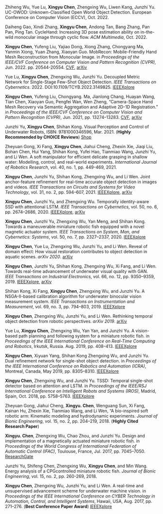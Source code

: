 Zhiheng Wu, Yue Lu, **Xingyu Chen**, Zhengxing Wu, Liwen Kang, Junzhi Yu. UC-OWOD: Unknown-Classified Open World Object Detection. European Conference on Computer Vision (ECCV), Oct. 2022. 

Daiheng Gao, Xindi Zhang, **Xingyu Chen**, Andong Tan, Bang Zhang, Pan Pan, Ping Tan. CycleHand: Increasing 3D pose estimation ability on in-the-wild monocular image through cyclic flow. *ACM Multimedia*, Oct. 2022. 

**Xingyu Chen**, Yufeng Liu, Yajiao Dong, Xiong Zhang, Chongyang Ma, Yanmin Xiong, Yuan Zhang, Xiaoyan Guo. MobRecon: Mobile-Friendly Hand Mesh Reconstruction from Monocular Image. in *Proceedings of the IEEE/CVF Conference on Computer Vision and Pattern Recognition (CVPR),* Jun. 2022. pp. 20544-20554. [CVF](https://openaccess.thecvf.com/content/CVPR2022/papers/Chen_MobRecon_Mobile-Friendly_Hand_Mesh_Reconstruction_From_Monocular_Image_CVPR_2022_paper.pdf), [arXiv](https://arxiv.org/abs/2112.02753)

Yue Lu, **Xingyu Chen**, Zhengxing Wu, Junzhi Yu. Decoupled Metric Network for Single-Stage Few-Shot Object Detection. *IEEE Transactions on Cybernetics*. 2022. DOI:10.1109/TCYB.2022.3149825. [IEEEXplore](https://ieeexplore.ieee.org/abstract/document/9721820)

**Xingyu Chen**, Yufeng Liu, Chongyang. Ma, Jianlong Chang, Huayan Wang, Tian Chen, Xiaoyan Guo, Pengfei Wan, Wen Zheng, “Camera-Space Hand Mesh Recovery via Semantic Aggregation and Adaptive 2D-1D Registration.” in *Proceedings of the IEEE/CVF Conference on Computer Vision and Pattern Recognition (CVPR)*, Jun. 2021, pp. 13274–13283. [CVF](https://openaccess.thecvf.com/content/CVPR2021/papers/Chen_Camera-Space_Hand_Mesh_Recovery_via_Semantic_Aggregation_and_Adaptive_2D-1D_CVPR_2021_paper.pdf), [arXiv](https://arxiv.org/abs/2103.02845)

Junzhi Yu, **Xingyu Chen**, Shihan Kong. Visual Perception and Control of Underwater Robots, ISBN: 9781000346596, Mar. 2021. (**Highly Recommended by CHOICE Reviews**) [Shop](https://www.amazon.com/Visual-Perception-Control-Underwater-Robots-dp-0367695782/dp/0367695782/ref=mt_other?_encoding=UTF8&me=&qid=)

Zheyuan Gong, Xi Fang, **Xingyu Chen**, Jiahui Cheng, Zhexin Xie, Jiaqi Liu, Bohan Chen, Hui Yang, Shihan Kong, Yufei Hao, Tianmiao Wang, Junzhi Yu, and Li Wen. A soft manipulator for efficient delicate grasping in shallow water: Modelling, control, and real-world experiments. *International Journal of Robotics Research*, vol. 40, no. 1, pp. 449-469, 2021.

**Xingyu Chen**, Junzhi Yu, Shihan Kong, Zhengxing Wu, and Li Wen. Joint anchor-feature refinement for real-time accurate object detection in images and videos. *IEEE Transactions on Circuits and Systems for Video Technology*, vol. 31, no. 2, pp. 594–607, 2021. [IEEEXplore](https://ieeexplore.ieee.org/document/9037090), [arXiv](https://arxiv.org/abs/1807.08638)

**Xingyu Chen**, Junzhi Yu, and Zhengxing Wu. Temporally identity-aware SSD with attentional LSTM. *IEEE Transactions on Cybernetics*, vol. 50, no. 6, pp. 2674–2686, 2020. [IEEEXplore](https://ieeexplore.ieee.org/document/8638831), [arXiv](https://arxiv.org/abs/1803.00197)

**Xingyu Chen**, Junzhi Yu, Zhengxing Wu, Yan Meng, and Shihan Kong. Towards a maneuverable miniature robotic fish equipped with a novel magnetic actuator system. *IEEE Transactions on System, Man, and Cybernetics: Systems*, vol. 50, no. 7, pp. 2327–2337, 2020. [IEEEXplore](https://ieeexplore.ieee.org/document/8320969)

**Xingyu Chen**, Yue Lu, Zhengxing Wu, Junzhi Yu, and Li Wen. Reveal of domain effect: How visual restoration contributes to object detection in aquatic scenes. *arXiv 2020*. [arXiv](https://arxiv.org/pdf/2003.01913.pdf)

**Xingyu Chen**, Junzhi Yu, Shihan Kong, Zhengxing Wu, Xi Fang, and Li Wen. Towards real-time advancement of underwater visual quality with GAN. *IEEE Transactions on Industrial Electronics*, vol. 66, no. 12, pp. 9350–9359, 2019. [IEEEXplore](https://ieeexplore.ieee.org/document/8624564), [arXiv](https://arxiv.org/abs/1712.00736)

Shihan Kong, Xi Fang, **Xingyu Chen**, Zhengxing Wu, and Junzhi Yu. A NSGA-II-based calibration algorithm for underwater binocular vision measurement system. *IEEE Transactions on Instrumentation and Measurement*, vol. 69, no. 3, pp. 794–803, 2019. [IEEEXplore](https://ieeexplore.ieee.org/document/8692612)

**Xingyu Chen**, Zhengxing Wu, Junzhi Yu, and Li Wen. Rethinking temporal object detection from robotic perspectives. *arXiv 2019*. [arXiv](https://arxiv.org/pdf/1912.10406.pdf)

Yue Lu, **Xingyu Chen**, Zhengxing Wu, Yan Yan, and Junzhi Yu. A vision-based path planning and following system for a miniature robotic fish. in *Proceedings of the IEEE International Conference on Real-Time Computing and Robotics*, Irkutsk, Russia. Aug. 2019, pp. 408–413. [IEEEXplore](https://ieeexplore.ieee.org/document/9044020)

**Xingyu Chen**, Xiyuan Yang, Shihan Kong Zhengxing Wu, and Junzhi Yu. Dual refinement network for single-shot object detection. in *Proceedings of the IEEE International Conference on Robotics and Automation (ICRA)*, Montreal, Canada, May 2019, pp. 8305–8310. [IEEEXplore](https://ieeexplore.ieee.org/document/8793816)

**Xingyu Chen**, Zhengxing Wu, and Junzhi Yu. TSSD: Temporal single-shot detector based on attention and LSTM. in *Proceedings of the IEEE/RSJ International Conference on Intelligent Robots and Systems (IROS)*, Madrid, Spain, Oct. 2018, pp. 5758–5763. [IEEEXplore](https://ieeexplore.ieee.org/document/8593963)

Zheyuan Gong, Jiahui Cheng, **Xingyu. Chen**, Wenguang Sun, Xi Fang, Kainan Hu, Zhexin Xie, Tianmiao Wang, and Li Wen, “A bio-inspired soft robotic arm: Kinematic modeling and hydrodynamic experiments. *Journal of Bionic Engineering*, vol. 15, no. 2, pp. 204–219, 2018. (**Highly Cited Research Paper**)

**Xingyu. Chen**, Zhengxing Wu, Chao Zhou, and Junzhi Yu. Design and implementation of a magnetically actuated miniature robotic fish. in *Proceedings of the World Congress of International Federation of Automatic Control (IFAC)*, Toulouse, France, Jul. 2017, pp. 7045–7050. [ResearchGate](https://www.researchgate.net/profile/Xingyu-Chen-25/publication/320496679_Design_and_Implementation_of_a_Magnetically_Actuated_Miniature_Robotic_Fish_This_work_was_supported_by_the_National_Natural_Science_Foundation_of_China_nos_61633020_61603388_61633004_and_61421004_by_t/links/5ab0bf3f0f7e9b4897c2358f/Design-and-Implementation-of-a-Magnetically-Actuated-Miniature-Robotic-Fish-This-work-was-supported-by-the-National-Natural-Science-Foundation-of-China-nos-61633020-61603388-61633004-and-61421004.pdf)

Junzhi Yu, Shifeng Chen, Zhengxing Wu, **Xingyu Chen**, and Min Wang. Energy analysis of a CPGcontrolled miniature robotic fish. *Journal of Bionic Engineering*, vol. 15, no. 2, pp. 260-269, 2018.

**Xingyu Chen**, Zhengxing Wu, Junzhi Yu, and Li Wen. A real-time and unsupervised advancement scheme for underwater machine vision. in *Proceedings of the IEEE International Conference on CYBER Technology in Automation, Control, and Intelligent Systems*, Hawaii, USA, Aug. 2017, pp. 271–276. (**Best Conference Paper Award**) [IEEEXplore](https://ieeexplore.ieee.org/document/8446363)

